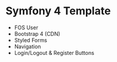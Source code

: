 <h1>Symfony 4 Template</h1>
<ul>
<li>FOS User</li>
<li>Bootstrap 4 (CDN)</li>
<li>Styled Forms</li>
<li>Navigation</li>
<li>Login/Logout & Register Buttons</li>
<ul>
